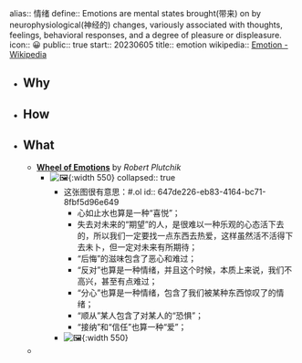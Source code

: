alias:: 情绪
define:: Emotions are mental states brought(带来) on by neurophysiological(神经的) changes, variously associated with thoughts, feelings, behavioral responses, and a degree of pleasure or displeasure.
icon:: 😀
public:: true
start:: 20230605
title:: emotion
wikipedia:: [Emotion - Wikipedia](https://en.wikipedia.org/wiki/Emotion)

- ## Why
- ## How
- ## What
  - [**Wheel of Emotions**](https://en.wikipedia.org/wiki/Emotion_classification#Plutchik's_wheel_of_emotions) by *Robert Plutchik*
    - ![🖼 ](../assets/2023/Plutchik-wheel--zh-cn.svg){:width 550}
      collapsed:: true
      - 这张图很有意思：#.ol
        id:: 647de226-eb83-4164-bc71-8fbf5d96e649
        - 心如止水也算是一种“喜悦”；
        - 失去对未来的“期望”的人，是很难以一种乐观的心态活下去的，所以我们一定要找一点东西去热爱，这样虽然活不活得下去未卜，但一定对未来有所期待；
        - “后悔”的滋味包含了恶心和难过；
        - “反对”也算是一种情绪，并且这个时候，本质上来说，我们不高兴，甚至有点难过；
        - “分心”也算是一种情绪，包含了我们被某种东西惊叹了的情绪；
        - “顺从”某人包含了对某人的“恐惧”；
        - “接纳”和“信任”也算一种“爱”；
      - ![🖼 ](../assets/2023/Plutchik-wheel.svg){:width 550}
  -